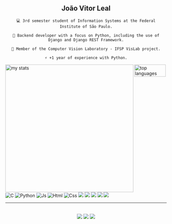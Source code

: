 <div align="center">
    <h2>João Vitor Leal</h2>
  
    💻 3rd semester student of Information Systems at the Federal Institute of São Paulo.
    
    🐍 Backend developer with a focus on Python, including the use of Django and Django REST Framework.
    
    🔬 Member of the Computer Vision Laboratory - IFSP VisLab project.
    
    ⚡ +1 year of experience with Python.
</div>

<div style="display: flex;">
    <img alt="my stats" width="400px" align="left" src="https://github-readme-stats.vercel.app/api?username=joaoleau&show_icons=true&theme=dark"/>
    <img alt="top languages" height="100%" align="left" src="https://github-readme-stats.vercel.app/api/top-langs/?username=joaoleau&layout=compact&theme=dark"/>
</div>

<div align="left">
  <img alt="C" align="rigth" src="https://img.shields.io/badge/C-00599C?style=for-the-badge&logo=c&logoColor=white"/>
  <img alt="Python" align="rigth" src="https://img.shields.io/badge/Python-FFD43B?style=for-the-badge&logo=python&logoColor=blue"/>
  <img alt="Js" align="rigth" src="https://img.shields.io/badge/JavaScript-323330?style=for-the-badge&logo=javascript&logoColor=F7DF1E"/>
  <img alt="Html" align="rigth" src="https://img.shields.io/badge/HTML5-E34F26?style=for-the-badge&logo=html5&logoColor=white"/>
  <img alt="Css" align="rigth" src="https://img.shields.io/badge/CSS3-1572B6?style=for-the-badge&logo=css3&logoColor=white"/>
  <img src="https://img.shields.io/badge/PostgreSQL-316192?style=for-the-badge&logo=postgresql&logoColor=white"/>
  <img src="https://img.shields.io/badge/Sqlite-003B57?style=for-the-badge&logo=sqlite&logoColor=white"/>
  <img src="https://img.shields.io/badge/Django-092E20?style=for-the-badge&logo=django&logoColor=green"/>
  <img src="https://img.shields.io/badge/django%20rest-ff1709?style=for-the-badge&logo=django&logoColor=white"/>
  <img src="https://img.shields.io/badge/Docker-2CA5E0?style=for-the-badge&logo=docker&logoColor=white"/>
<div/>

<hr>

<div align="center">
    <a href="https://www.linkedin.com/in/joaolealc" target="_blank" style="display: inline-block; margin-top: 20px;">
        <img src="https://img.shields.io/badge/LinkedIn-0077B5?style=for-the-badge&logo=linkedin&logoColor=white" style="cursor: pointer;">
    </a>
    <a href="https://github.com/joaoleau" target="_blank" style="display: inline-block; margin-top: 20px;">
        <img src="https://img.shields.io/badge/GitHub-100000?style=for-the-badge&logo=github&logoColor=white" style="cursor: pointer;">
    </a>
    <a href="mailto:joaoo.lealc@gmail.com" target="_blank" style="display: inline-block; margin-top: 20px;">
        <img src="https://img.shields.io/badge/Gmail-D14836?style=for-the-badge&logo=gmail&logoColor=white" style="cursor: pointer;">
    </a>
</div>
